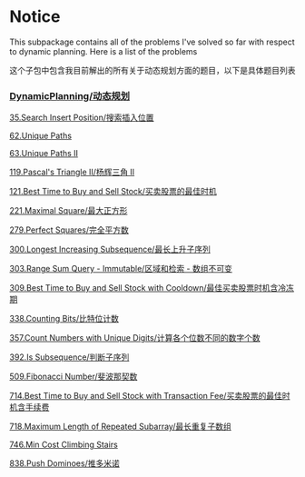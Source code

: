 # Notice
This subpackage contains all of the problems I've solved so far with respect to dynamic planning. Here is a list of the problems

这个子包中包含我目前解出的所有关于动态规划方面的题目，以下是具体题目列表

### [DynamicPlanning/动态规划](https://github.com/cartoonYu/LeetCodeSolution/blob/master/Solution/src/DynamicPlanning)
[35.Search Insert Position/搜索插入位置](https://github.com/cartoonYu/LeetCodeSolution/blob/master/Solution/src/DynamicPlanning/Solution35.java)

[62.Unique Paths](https://github.com/cartoonYu/LeetCodeSolution/blob/master/Solution/src/DynamicPlanning/Solution62.java)

[63.Unique Paths II](https://github.com/cartoonYu/LeetCodeSolution/blob/master/Solution/src/DynamicPlanning/Solution63.java)

[119.Pascal's Triangle II/杨辉三角 II](https://github.com/cartoonYu/LeetCodeSolution/blob/master/Solution/src/DynamicPlanning/Solution119.java)

[121.Best Time to Buy and Sell Stock/买卖股票的最佳时机](https://github.com/cartoonYu/LeetCodeSolution/blob/master/Solution/src/DynamicPlanning/Solution121.java)

[221.Maximal Square/最大正方形](https://github.com/cartoonYu/LeetCodeSolution/blob/master/Solution/src/DynamicPlanning/Solution221.java)

[279.Perfect Squares/完全平方数](https://github.com/cartoonYu/LeetCodeSolution/blob/master/Solution/src/DynamicPlanning/Solution279.java)

[300.Longest Increasing Subsequence/最长上升子序列](https://github.com/cartoonYu/LeetCodeSolution/blob/master/Solution/src/DynamicPlanning/Solution300.java)

[303.Range Sum Query - Immutable/区域和检索 - 数组不可变](https://github.com/cartoonYu/LeetCodeSolution/blob/master/Solution/src/DynamicPlanning/Solution303.java)

[309.Best Time to Buy and Sell Stock with Cooldown/最佳买卖股票时机含冷冻期](https://github.com/cartoonYu/LeetCodeSolution/blob/master/Solution/src/DynamicPlanning/Solution309.java)

[338.Counting Bits/比特位计数](https://github.com/cartoonYu/LeetCodeSolution/blob/master/Solution/src/DynamicPlanning/Solution338.java)

[357.Count Numbers with Unique Digits/计算各个位数不同的数字个数](https://github.com/cartoonYu/LeetCodeSolution/blob/master/Solution/src/DynamicPlanning/Solution357.java)

[392.Is Subsequence/判断子序列](https://github.com/cartoonYu/LeetCodeSolution/blob/master/Solution/src/DynamicPlanning/Solution389.java)

[509.Fibonacci Number/斐波那契数](https://github.com/cartoonYu/LeetCodeSolution/blob/master/Solution/src/DynamicPlanning/Solution509.java)

[714.Best Time to Buy and Sell Stock with Transaction Fee/买卖股票的最佳时机含手续费](https://github.com/cartoonYu/LeetCodeSolution/blob/master/Solution/src/DynamicPlanning/Solution714.java)

[718.Maximum Length of Repeated Subarray/最长重复子数组](https://github.com/cartoonYu/LeetCodeSolution/blob/master/Solution/src/DynamicPlanning/Solution718.java)

[746.Min Cost Climbing Stairs](https://github.com/cartoonYu/LeetCodeSolution/blob/master/Solution/src/DynamicPlanning/Solution746.java)

[838.Push Dominoes/推多米诺](https://github.com/cartoonYu/LeetCodeSolution/blob/master/Solution/src/DynamicPlanning/Solution838.java)